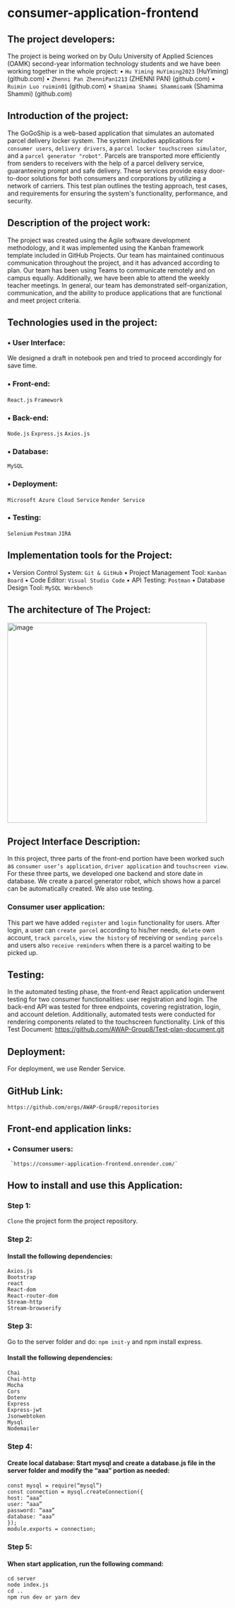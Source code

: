 # consumer-application-frontend

## The project developers: 
The project is being worked on by Oulu University of Applied Sciences (OAMK) second-year information technology students and we have been working together in the whole project:
•	`Hu Yiming HuYiming2023` (HuYiming) (github.com)
•	`Zhenni Pan ZhenniPan1213` (ZHENNI PAN) (github.com)
•	`Ruimin Luo ruimin01` (github.com)
•	`Shamima Shammi Shammioamk` (Shamima Shammi) (github.com)

## Introduction of the project: 
The GoGoShip is a web-based application that simulates an automated parcel delivery locker system. 
The system includes applications for `consumer users`, `delivery drivers`, a `parcel locker touchscreen simulator`, and a `parcel generator "robot"`.
Parcels are transported more efficiently from senders to receivers with the help of a parcel delivery service, guaranteeing prompt and safe delivery. 
These services provide easy door-to-door solutions for both consumers and corporations by utilizing a network of carriers.
This test plan outlines the testing approach, test cases, and requirements for ensuring the system's functionality, performance, and security.  

## Description of the project work:
The project was created using the Agile software development methodology, and it was implemented using the Kanban framework template included in GitHub Projects. 
Our team has maintained continuous communication throughout the project, and it has advanced according to plan. Our team has been using Teams to communicate remotely and on campus equally. 
Additionally, we have been able to attend the weekly teacher meetings. In general, our team has demonstrated self-organization, communication, and the ability to produce applications that are functional and meet project criteria.

## Technologies used in the project:
### •	User Interface: 
   We designed a draft in notebook pen and tried to proceed accordingly for save time.
### •	Front-end:
   `React.js` `Framework`
### •	Back-end:
   `Node.js`
   `Express.js`
   `Axios.js`
### •	Database:
   `MySQL`
### •	Deployment:
   `Microsoft Azure Cloud Service`
   `Render Service`
### •	Testing:
   `Selenium`
   `Postman`
   `JIRA`

## Implementation tools for the Project:
•	Version Control System: `Git & GitHub`
•	Project Management Tool: `Kanban Board`
•	Code Editor: `Visual Studio Code`
•	API Testing: `Postman`
•	Database Design Tool: `MySQL Workbench`

## The architecture of The Project:
<img width="452" alt="image" src="https://github.com/AWAP-Group8/consumer-application-frontend/assets/143256533/3af80d1f-4ab2-4c0c-927a-69cbcc33fea9">

## Project Interface Description:
In this project, three parts of the front-end portion have been worked such as `consumer user’s application`, `driver application` and `touchscreen view`. For these three parts, we developed one backend and store date in database. We create a parcel generator robot, which shows how a parcel can be automatically created. We also use testing. 

### Consumer user application:
This part we have added `register` and `login` functionality for users. After login, a user can `create parcel` according to his/her needs, `delete` own account, `track parcels`, `view the history` of receiving or `sending parcels` and users also `receive reminders` when there is a parcel waiting to be picked up. 

## Testing: 
In the automated testing phase, the front-end React application underwent testing for two consumer functionalities: user registration and login. The back-end API was tested for three endpoints, covering registration, login, and account deletion. Additionally, automated tests were conducted for rendering components related to the touchscreen functionality.
Link of this Test Document:  https://github.com/AWAP-Group8/Test-plan-document.git

## Deployment:
For deployment, we use Render Service.

## GitHub Link: 
   `https://github.com/orgs/AWAP-Group8/repositories`
## Front-end application links:
  ### •   Consumer users: 
     `https://consumer-application-frontend.onrender.com/`

## How to install and use this Application:
### Step 1:
  `Clone` the project form the project repository.
  
### Step 2:
  #### Install the following dependencies:
    Axios.js
    Bootstrap
    react
    React-dom
    React-router-dom
    Stream-http
    Stream-browserify
    
### Step 3:
  Go to the server folder and do: `npm init-y` and npm install express.
  #### Install the following dependencies:
    Chai
    Chai-http
    Mocha
    Cors
    Dotenv
    Express
    Express-jwt
    Jsonwebtoken
    Mysql 
    Nodemailer

### Step 4:
  #### Create local database: Start mysql and create a database.js file in the server folder and modify the “aaa” portion as needed:
    const mysql = require(“mysql”)
    const connection = mysql.createConnection({
    host: “aaa”
    user: “aaa”
    password: “aaa”
    database: “aaa”
    });
    module.exports = connection;
    
### Step 5:
  #### When start application, run the following command:
    cd server
    node index.js
    cd ..
    npm run dev or yarn dev











